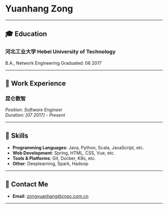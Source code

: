 # Yuanhang Zong


---

## 🎓 Education

### 河北工业大学  Hebei University of Technology
B.A., Network Engineering
Graduated: 06 2017 

---

## 💼 Work Experience

### **昆仑数智**  
_Position: Software Engineer_  
_Duration: [07 2017] - Present_  

---

## 🔧 Skills

- **Programming Languages**: Java, Python, Scala, JavaScript, etc.
- **Web Development**: Spring, HTML, CSS, Vue, etc.
- **Tools & Platforms**: Git, Docker, K8s, etc.
- **Other**: Deeplearning, Spark, Hadoop
  
---

## 📧 Contact Me

- **Email**: [zongyuanhang@cnpc.com.cn](mailto:zongyuanhang@cnpc.com.cn)
---
